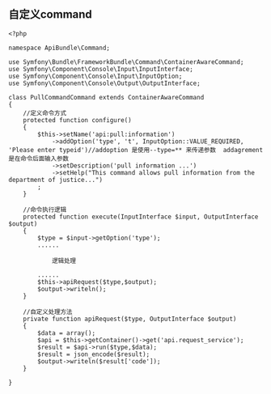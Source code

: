 ## 自定义command

	<?php
	
	namespace ApiBundle\Command;
	
	use Symfony\Bundle\FrameworkBundle\Command\ContainerAwareCommand;
	use Symfony\Component\Console\Input\InputInterface;
	use Symfony\Component\Console\Input\InputOption;
	use Symfony\Component\Console\Output\OutputInterface;
	
	class PullCommandCommand extends ContainerAwareCommand
	{
		//定义命令方式
	    protected function configure()
	    {
	        $this->setName('api:pull:information')
	            ->addOption('type', 't', InputOption::VALUE_REQUIRED, 'Please enter typeid')//addoption 是使用--type=** 来传递参数  addagrement 是在命令后面输入参数
	            ->setDescription('pull information ...')
	            ->setHelp("This command allows pull information from the department of justice...")
	        ;
	    }
	
		//命令执行逻辑
	    protected function execute(InputInterface $input, OutputInterface $output)
	    {
	        $type = $input->getOption('type');
	        ......

				逻辑处理

			......
	        $this->apiRequest($type,$output);
	        $output->writeln();
	    }
	
		//自定义处理方法
	    private function apiRequest($type, OutputInterface $output)
	    {
	        $data = array();
	        $api = $this->getContainer()->get('api.request_service');
	        $result = $api->run($type,$data);
	        $result = json_encode($result);
	        $output->writeln($result['code']);
	    }
	
	}
